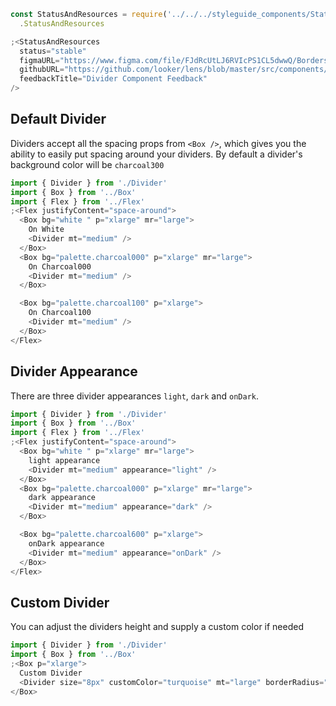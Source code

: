 ```js noeditor
const StatusAndResources = require('../../../styleguide_components/StatusAndResources')
  .StatusAndResources

;<StatusAndResources
  status="stable"
  figmaURL="https://www.figma.com/file/FJdRcUtLJ6RVIcPS1CL5dwwQ/Borders-and-Dividers?node-id=7%3A10"
  githubURL="https://github.com/looker/lens/blob/master/src/components/Divider/Divider.tsx"
  feedbackTitle="Divider Component Feedback"
/>
```

## Default Divider

Dividers accept all the spacing props from `<Box />`, which gives you the ability to easily put spacing around your dividers. By default a divider's background color will be `charcoal300`

```js
import { Divider } from './Divider'
import { Box } from '../Box'
import { Flex } from '../Flex'
;<Flex justifyContent="space-around">
  <Box bg="white " p="xlarge" mr="large">
    On White
    <Divider mt="medium" />
  </Box>
  <Box bg="palette.charcoal000" p="xlarge" mr="large">
    On Charcoal000
    <Divider mt="medium" />
  </Box>

  <Box bg="palette.charcoal100" p="xlarge">
    On Charcoal100
    <Divider mt="medium" />
  </Box>
</Flex>
```

## Divider Appearance

There are three divider appearances `light`, `dark` and `onDark`.

```js
import { Divider } from './Divider'
import { Box } from '../Box'
import { Flex } from '../Flex'
;<Flex justifyContent="space-around">
  <Box bg="white " p="xlarge" mr="large">
    light appearance
    <Divider mt="medium" appearance="light" />
  </Box>
  <Box bg="palette.charcoal000" p="xlarge" mr="large">
    dark appearance
    <Divider mt="medium" appearance="dark" />
  </Box>

  <Box bg="palette.charcoal600" p="xlarge">
    onDark appearance
    <Divider mt="medium" appearance="onDark" />
  </Box>
</Flex>
```

## Custom Divider

You can adjust the dividers height and supply a custom color if needed

```js
import { Divider } from './Divider'
import { Box } from '../Box'
;<Box p="xlarge">
  Custom Divider
  <Divider size="8px" customColor="turquoise" mt="large" borderRadius="100px" />
</Box>
```
